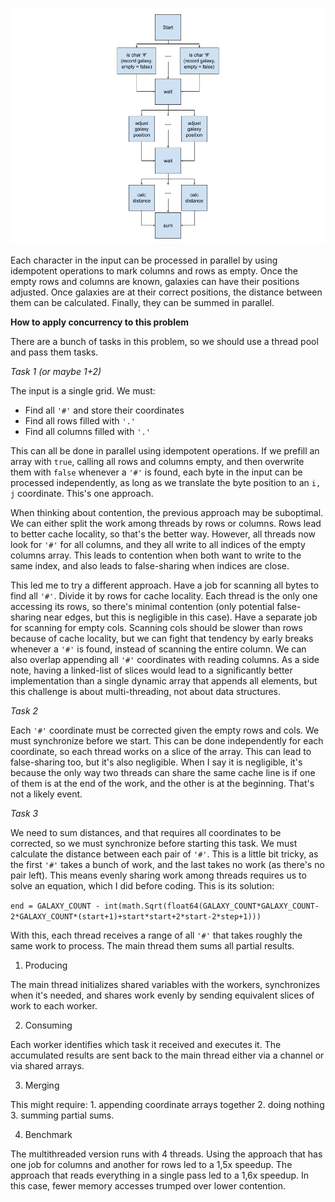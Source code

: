 ![Data-flow graph](https://github.com/LucasGdosR/advent_of_code_23/blob/main/11/11.jpg)

Each character in the input can be processed in parallel by using idempotent operations to mark columns and rows as empty. Once the empty rows and columns are known, galaxies can have their positions adjusted. Once galaxies are at their correct positions, the distance between them can be calculated. Finally, they can be summed in parallel.

**How to apply concurrency to this problem**

There are a bunch of tasks in this problem, so we should use a thread pool and pass them tasks.

*Task 1 (or maybe 1+2)*

The input is a single grid. We must:
- Find all `'#'` and store their coordinates
- Find all rows filled with `'.'`
- Find all columns filled with `'.'`

This can all be done in parallel using idempotent operations. If we prefill an array with `true`, calling all rows and columns empty, and then overwrite them with `false` whenever a `'#'` is found, each byte in the input can be processed independently, as long as we translate the byte position to an `i, j` coordinate. This's one approach.

When thinking about contention, the previous approach may be suboptimal. We can either split the work among threads by rows or columns. Rows lead to better cache locality, so that's the better way. However, all threads now look for `'#'` for all columns, and they all write to all indices of the empty columns array. This leads to contention when both want to write to the same index, and also leads to false-sharing when indices are close.

This led me to try a different approach. Have a job for scanning all bytes to find all `'#'`. Divide it by rows for cache locality. Each thread is the only one accessing its rows, so there's minimal contention (only potential false-sharing near edges, but this is negligible in this case). Have a separate job for scanning for empty cols. Scanning cols should be slower than rows because of cache locality, but we can fight that tendency by early breaks whenever a `'#'` is found, instead of scanning the entire column. We can also overlap appending all `'#'` coordinates with reading columns. As a side note, having a linked-list of slices would lead to a significantly better implementation than a single dynamic array that appends all elements, but this challenge is about multi-threading, not about data structures.

*Task 2*

Each `'#'` coordinate must be corrected given the empty rows and cols. We must synchronize before we start. This can be done independently for each coordinate, so each thread works on a slice of the array. This can lead to false-sharing too, but it's also negligible. When I say it is negligible, it's because the only way two threads can share the same cache line is if one of them is at the end of the work, and the other is at the beginning. That's not a likely event.

*Task 3*

We need to sum distances, and that requires all coordinates to be corrected, so we must synchronize before starting this task. We must calculate the distance between each pair of `'#'`. This is a little bit tricky, as the first `'#'` takes a bunch of work, and the last takes no work (as there's no pair left). This means evenly sharing work among threads requires us to solve an equation, which I did before coding. This is its solution:

`end = GALAXY_COUNT - int(math.Sqrt(float64(GALAXY_COUNT*GALAXY_COUNT-2*GALAXY_COUNT*(start+1)+start*start+2*start-2*step+1)))`

With this, each thread receives a range of all `'#'` that takes roughly the same work to process. The main thread them sums all partial results.

1. Producing

The main thread initializes shared variables with the workers, synchronizes when it's needed, and shares work evenly by sending equivalent slices of work to each worker.

2. Consuming

Each worker identifies which task it received and executes it. The accumulated results are sent back to the main thread either via a channel or via shared arrays.

3. Merging

This might require: 1. appending coordinate arrays together 2. doing nothing 3. summing partial sums.

4. Benchmark

The multithreaded version runs with 4 threads. Using the approach that has one job for columns and another for rows led to a 1,5x speedup. The approach that reads everything in a single pass led to a 1,6x speedup. In this case, fewer memory accesses trumped over lower contention.

